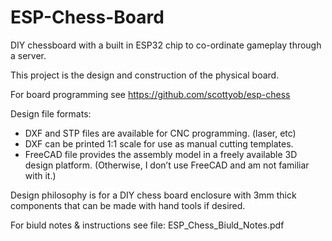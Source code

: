 # ESP-Chess-Board
DIY chessboard with a built in ESP32 chip to co-ordinate gameplay through a server.

This project is the design and construction of the physical board.

For board programming see https://github.com/scottyob/esp-chess

Design file formats:

* DXF and STP files are available for CNC programming. (laser, etc)
* DXF can be printed 1:1 scale for use as manual cutting templates.
* FreeCAD file provides the assembly model in a freely available 3D design platform. (Otherwise, I don’t use FreeCAD and am not familiar with it.)

Design philosophy is for a DIY chess board enclosure with 3mm thick components that can be made with hand tools if desired.

For biuld notes & instructions see file: ESP_Chess_Biuld_Notes.pdf
